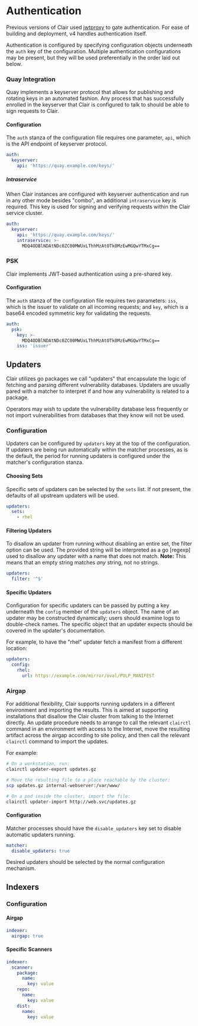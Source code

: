 # Authentication

Previous versions of Clair used [jwtproxy] to gate authentication. For ease of
building and deployment, v4 handles authentication itself.

Authentication is configured by specifying configuration objects underneath the
`auth` key of the configuration. Multiple authentication configurations may be
present, but they will be used preferentially in the order laid out below.

[jwtproxy]: https://github.com/quay/jwtproxy

### Quay Integration

Quay implements a keyserver protocol that allows for publishing and rotating
keys in an automated fashion. Any process that has successfully enrolled in the
keyserver that Clair is configured to talk to should be able to sign requests to
Clair.

#### Configuration

The `auth` stanza of the configuration file requires one parameter, `api`, which
is the API endpoint of keyserver protocol.

```yaml
auth:
  keyserver:
    api: 'https://quay.example.com/keys/'
```

##### Intraservice

When Clair instances are configured with keyserver authentication and run in any
other mode besides "combo", an additional `intraservice` key is
required. This key is used for signing and verifying requests within the
Clair service cluster.

```yaml
auth:
  keyserver:
    api: 'https://quay.example.com/keys/'
    intraservice: >-
      MDQ4ODBlNDAtNDc0ZC00MWUxLThhMzAtOTk0MzEwMGQwYTMxCg==
```

### PSK

Clair implements JWT-based authentication using a pre-shared key.

#### Configuration

The `auth` stanza of the configuration file requires two parameters: `iss`, which
is the issuer to validate on all incoming requests; and `key`, which is a base64
encoded symmetric key for validating the requests.

```yaml
auth:
  psk:
    key: >-
      MDQ4ODBlNDAtNDc0ZC00MWUxLThhMzAtOTk0MzEwMGQwYTMxCg==
    iss: 'issuer'
```

## Updaters

Clair utilizes go packages we call "updaters" that encapsulate the logic of
fetching and parsing different vulnerability databases. Updaters are usually
pared with a matcher to interpret if and how any vulnerability is related to a
package.

Operators may wish to update the vulnerability database less frequently or not
import vulnerabilities from databases that they know will not be used.

### Configuration

Updaters can be configured by `updaters` key at the top of the configuration. If
updaters are being run automatically within the matcher processes, as is the
default, the period for running updaters is configured under the matcher's
configuration stanza.

#### Choosing Sets

Specific sets of updaters can be selected by the `sets` list. If not present,
the defaults of all upstream updaters will be used.

```yaml
updaters:
  sets:
    - rhel
```

#### Filtering Updaters

To disallow an updater from running without disabling an entire set, the filter
option can be used. The provided string will be interpreted as a go [regexp]
used to disallow any updater with a name that does not match. **Note:** This
means that an empty string matches *any* string, not no strings.

```yaml
updaters:
  filter: '^$'
```

#### Specific Updaters

Configuration for specific updaters can be passed by putting a key underneath
the `config` member of the `updaters` object. The name of an updater may be
constructed dynamically; users should examine logs to double-check names.
The specific object that an updater expects should be covered in the updater's
documentation.

For example, to have the "rhel" updater fetch a manifest from a different
location:

```yaml
updaters:
  config:
    rhel:
      url: https://example.com/mirror/oval/PULP_MANIFEST
```

### Airgap

For additional flexibility, Clair supports running updaters in a different
environment and importing the results. This is aimed at supporting installations
that disallow the Clair cluster from talking to the Internet directly. An update
procedure needs to arrange to call the relevant `clairctl` command in an
environment with access to the Internet, move the resulting artifact across the
airgap according to site policy, and then call the relevant `clairctl` command
to import the updates.

For example:

```sh
# On a workstation, run:
clairctl updater-export updates.gz
```

```sh
# Move the resulting file to a place reachable by the cluster:
scp updates.gz internal-webserver:/var/www/
```

```sh
# On a pod inside the cluster, import the file:
clairctl updater-import http://web.svc/updates.gz
```

#### Configuration

Matcher processes should have the `disable_updaters` key set to disable
automatic updaters running.

```yaml
matcher:
  disable_updaters: true
```

Desired updaters should be selected by the normal configuration mechanism.

## Indexers

### Configuration

#### Airgap

```yaml
indexer:
  airgap: true
```

#### Specific Scanners

```yaml
indexer:
  scanner:
    package:
      name:
        key: value
    repo:
      name:
        key: value
    dist:
      name:
        key: value
```
